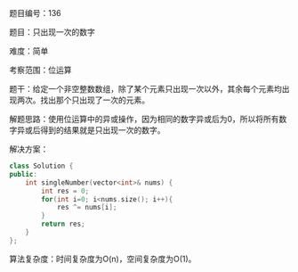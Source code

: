 题目编号：136

题目：只出现一次的数字

难度：简单

考察范围：位运算

题干：给定一个非空整数数组，除了某个元素只出现一次以外，其余每个元素均出现两次。找出那个只出现了一次的元素。

解题思路：使用位运算中的异或操作，因为相同的数字异或后为0，所以将所有数字异或后得到的结果就是只出现一次的数字。

解决方案：

```cpp
class Solution {
public:
    int singleNumber(vector<int>& nums) {
        int res = 0;
        for(int i=0; i<nums.size(); i++){
            res ^= nums[i];
        }
        return res;
    }
};
```

算法复杂度：时间复杂度为O(n)，空间复杂度为O(1)。